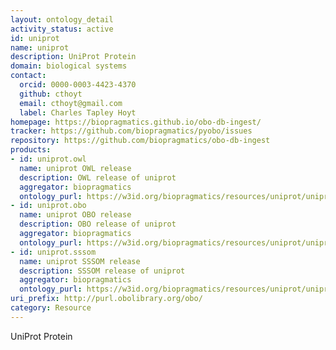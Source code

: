 ```yaml
---
layout: ontology_detail
activity_status: active
id: uniprot
name: uniprot
description: UniProt Protein
domain: biological systems
contact:
  orcid: 0000-0003-4423-4370
  github: cthoyt
  email: cthoyt@gmail.com
  label: Charles Tapley Hoyt
homepage: https://biopragmatics.github.io/obo-db-ingest/
tracker: https://github.com/biopragmatics/pyobo/issues
repository: https://github.com/biopragmatics/obo-db-ingest
products:
- id: uniprot.owl
  name: uniprot OWL release
  description: OWL release of uniprot
  aggregator: biopragmatics
  ontology_purl: https://w3id.org/biopragmatics/resources/uniprot/uniprot.owl
- id: uniprot.obo
  name: uniprot OBO release
  description: OBO release of uniprot
  aggregator: biopragmatics
  ontology_purl: https://w3id.org/biopragmatics/resources/uniprot/uniprot.obo
- id: uniprot.sssom
  name: uniprot SSSOM release
  description: SSSOM release of uniprot
  aggregator: biopragmatics
  ontology_purl: https://w3id.org/biopragmatics/resources/uniprot/uniprot.sssom
uri_prefix: http://purl.obolibrary.org/obo/
category: Resource
---
```


UniProt Protein
